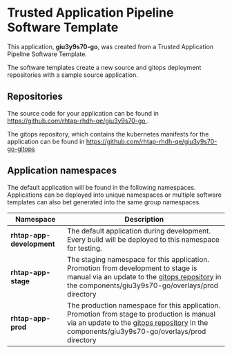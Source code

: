 # Trusted Application Pipeline Software Template

This application, **giu3y9s70-go**, was created from a Trusted Application Pipeline Software Template.

The software templates create a new source and gitops deployment repositories with a sample source application. 

## Repositories

The source code for your application can be found in [https://github.com/rhtap-rhdh-qe/giu3y9s70-go ](https://github.com/rhtap-rhdh-qe/giu3y9s70-go ).
 
The gitops repository, which contains the kubernetes manifests for the application can be found in 
[https://github.com/rhtap-rhdh-qe/giu3y9s70-go-gitops ](https://github.com/rhtap-rhdh-qe/giu3y9s70-go-gitops ) 

## Application namespaces 

The default application will be found in the following namespaces. Applications can be deployed into unique namespaces or multiple software templates can also bet generated into the same group namespaces.  

|  Namespace   |  Description   |  
| -------- | -------- |   
| **rhtap-app-development** | The default application during development. Every build will be deployed to this namespace for testing. | 
| **rhtap-app-stage** | The staging namespace for this application. Promotion from development to stage is manual via an update to the [gitops repository](https://github.com/rhtap-rhdh-qe/giu3y9s70-go-gitops ) in the components/giu3y9s70-go/overlays/prod directory |  
| **rhtap-app-prod** | The production namespace for this application. Promotion from stage to production is manual via an update to the [gitops repository](https://github.com/rhtap-rhdh-qe/giu3y9s70-go-gitops ) in the components/giu3y9s70-go/overlays/prod directory | 